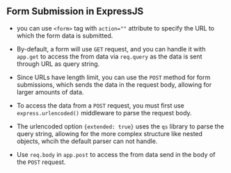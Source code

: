 ## Form Submission in ExpressJS

- you can use `<form>` tag with `action=""` attribute to specify the URL to which the form data is submitted.

- By-default, a form will use `GET` request, and you can handle it with `app.get` to access the from data via `req.query` as the data is sent through URL as query string.

- Since URLs have length limit, you can use the `POST` method for form submissions, which sends the data in the request body, allowing for larger amounts of data.

- To access the data from a `POST` request, you must first use `express.urlencoded()` middleware to parse the request body.

- The urlencoded option `{extended: true}` uses the `qs` library to parse the query string, allowing for the more complex structure like nested objects, whcih the default parser can not handle.

- Use `req.body` in `app.post` to access the from data send in the body of the `POST` request.
